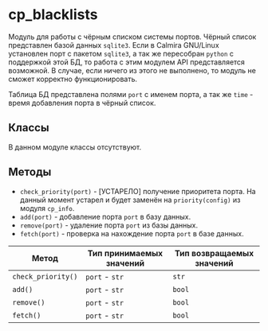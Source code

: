 # cp_blacklists

Модуль для работы с чёрным списком системы портов. Чёрный список представлен базой данных `sqlite3`. Если в Calmira GNU/Linux установлен порт с пакетом `sqlite3`, а так же пересобран `python` с поддержкой этой БД, то работа с этим модулем API представляется возможной. В случае, если ничего из этого не выполнено, то модуль не сможет корректно функционировать.

Таблица БД представлена полями `port` с именем порта, а так же `time` - время добавления порта в чёрный список.

## Классы

В данном модуле классы отсутствуют.

## Методы

- `check_priority(port)` - [УСТАРЕЛО] получение приоритета порта. На данный момент устарел и будет заменён на `priority(config)` из модуля `cp_info`.
- `add(port)` - добавление порта `port` в базу данных.
- `remove(port)` - удаление порта `port` из базы данных.
- `fetch(port)` - проверка на нахождение порта `port` в базе данных.

| Метод | Тип принимаемых значений | Тип возвращаемых значений |
|-------|--------------------------|---------------------------|
| `check_priority()` | `port` - `str` | `str` |
| `add()` | `port` - `str` | `bool` |
| `remove()` | `port` - `str` | `bool` |
| `fetch()` | `port` - `str` | `bool` |